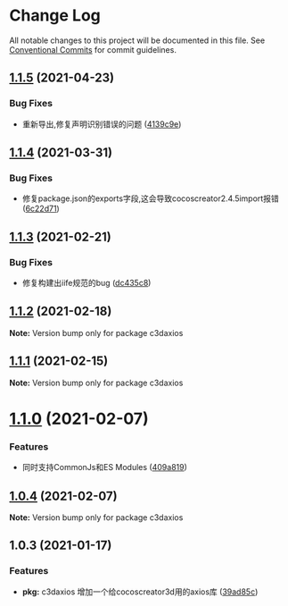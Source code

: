 # Change Log

All notable changes to this project will be documented in this file.
See [Conventional Commits](https://conventionalcommits.org) for commit guidelines.

## [1.1.5](https://github.com/AILHC/EasyGameFrameworkOpen/compare/c3daxios@1.1.4...c3daxios@1.1.5) (2021-04-23)


### Bug Fixes

* 重新导出,修复声明识别错误的问题 ([4139c9e](https://github.com/AILHC/EasyGameFrameworkOpen/commit/4139c9ece90ef11d12374a42065bf89ebe44d053))





## [1.1.4](https://github.com/AILHC/EasyGameFrameworkOpen/compare/c3daxios@1.1.3...c3daxios@1.1.4) (2021-03-31)


### Bug Fixes

* 修复package.json的exports字段,这会导致cocoscreator2.4.5import报错 ([6c22d71](https://github.com/AILHC/EasyGameFrameworkOpen/commit/6c22d71f6f32ec566b95e7b299ec91e732e99585))





## [1.1.3](https://github.com/AILHC/EasyGameFrameworkOpen/compare/c3daxios@1.1.2...c3daxios@1.1.3) (2021-02-21)


### Bug Fixes

* 修复构建出iife规范的bug ([dc435c8](https://github.com/AILHC/EasyGameFrameworkOpen/commit/dc435c8ed264447b8a80263e7d157b1576c414b3))





## [1.1.2](https://github.com/AILHC/EasyGameFrameworkOpen/compare/c3daxios@1.1.1...c3daxios@1.1.2) (2021-02-18)

**Note:** Version bump only for package c3daxios





## [1.1.1](https://github.com/AILHC/EasyGameFrameworkOpen/compare/c3daxios@1.1.0...c3daxios@1.1.1) (2021-02-15)

**Note:** Version bump only for package c3daxios





# [1.1.0](https://github.com/AILHC/EasyGameFrameworkOpen/compare/c3daxios@1.0.4...c3daxios@1.1.0) (2021-02-07)


### Features

* 同时支持CommonJs和ES Modules ([409a819](https://github.com/AILHC/EasyGameFrameworkOpen/commit/409a819cfca6808a4070abcbc8acc80a2caf1c84))





## [1.0.4](https://github.com/AILHC/EasyGameFrameworkOpen/compare/c3daxios@1.0.3...c3daxios@1.0.4) (2021-02-07)

**Note:** Version bump only for package c3daxios





## 1.0.3 (2021-01-17)

### Features

* **pkg:** c3daxios
增加一个给cocoscreator3d用的axios库 ([39ad85c](https://github.com/AILHC/EasyGameFrameworkOpen/commit/39ad85c766a6e14781d72aa437b13071e35896d7))
